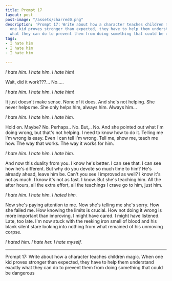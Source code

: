 ```yaml
---
title: Prompt 17
layout: post
post-image: "/assets/charred0.png"
description: 'Prompt 17: Write about how a character teaches children magic. When
  one kid proves stronger than expected, they have to help them understand exactly
  what they can do to prevent them from doing something that could be dangerous'
tags:
- I hate him
- I hate him
- I hate him

---
```

*I hate him. I hate him. I hate him!*
 
Wait, did it work???... No.....

*I hate him. I hate him. I hate him!*

It just doesn't make sense. None of it does. And she's not helping. She never helps me. She only helps him, always him. Always him...

*I hate him. I hate him. I hate him.*

Hold on. Maybe? No. Perhaps.. No. But,.. No. And she pointed out what I'm doing wrong, but that's not helping. I need to know how to do it. Telling me I'm wrong is easy. Even I can tell I'm wrong. Tell me, show me, teach me how. The way that works. The way it works for him.

*I hate him. I hate him. I hate him.*

And now this duality from you. I know he's better. I can see that. I can see how he's different. But why do you devote so much time to him? He's already ahead, leave him be. Can't you see I improved as well? I know it's not as much. I know it's not as fast. I know. But she's teaching him. All the after hours, all the extra effort, all the teachings I crave go to him, just him.

*I hate him. I hate him. I hated him.*

Now she's paying attention to me. Now she's telling me she's sorry. How she failed me. How knowing the limits is crucial. How not doing it wrong is more important than improving. I might have cared. I might have listened. Late, too late. I'm now stuck  with the reeking iron smell of blood and his blank silent stare looking into nothing from what remained of his unmoving corpse.

*I hated him. I hate her. I hate myself.*

---

Prompt 17: Write about how a character teaches children magic. When one kid proves stronger than expected, they have to help them understand exactly what they can do to prevent them from doing something that could be dangerous